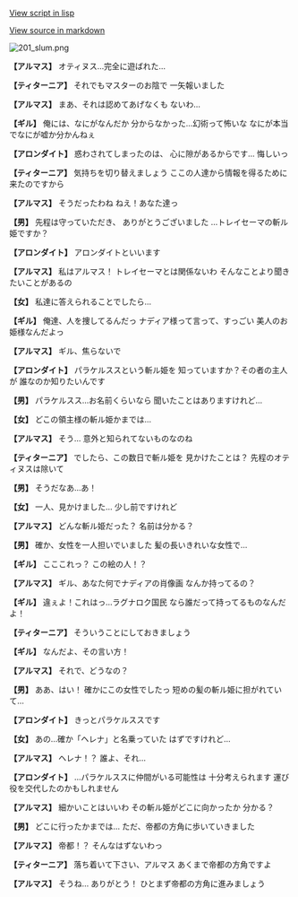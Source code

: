[View script in lisp](../scripts/100303031.txt)

[View source in markdown](100303031.md)

![201_slum.png](../images/backgrounds/201_slum.png)

**【アルマス】**
オティヌス…完全に遊ばれた…

**【ティターニア】**
それでもマスターのお陰で
一矢報いました

**【アルマス】**
まあ、それは認めてあげなくも
ないわ…

**【ギル】**
俺には、なにがなんだか
分からなかった…幻術って怖いな
なにが本当でなにが嘘か分かんねぇ

**【アロンダイト】**
惑わされてしまったのは、
心に隙があるからです…
悔しいっ

**【ティターニア】**
気持ちを切り替えましょう
ここの人達から情報を得るために
来たのですから

**【アルマス】**
そうだったわね
ねえ！あなた達っ

**【男】**
先程は守っていただき、
ありがとうございました
…トレイセーマの斬ル姫ですか？

**【アロンダイト】**
アロンダイトといいます

**【アルマス】**
私はアルマス！
トレイセーマとは関係ないわ
そんなことより聞きたいことがあるの

**【女】**
私達に答えられることでしたら…

**【ギル】**
俺達、人を捜してるんだっ
ナディア様って言って、すっごい
美人のお姫様なんだよっ

**【アルマス】**
ギル、焦らないで

**【アロンダイト】**
パラケルススという斬ル姫を
知っていますか？その者の主人が
誰なのか知りたいんです

**【男】**
パラケルスス…お名前くらいなら
聞いたことはありますけれど…

**【女】**
どこの領主様の斬ル姫かまでは…

**【アルマス】**
そう…
意外と知られてないものなのね

**【ティターニア】**
でしたら、この数日で斬ル姫を
見かけたことは？
先程のオティヌスは除いて

**【男】**
そうだなあ…あ！

**【女】**
一人、見かけました…
少し前ですけれど

**【アルマス】**
どんな斬ル姫だった？
名前は分かる？

**【男】**
確か、女性を一人担いでいました
髪の長いきれいな女性で…

**【ギル】**
こここれっ？
この絵の人！？

**【アルマス】**
ギル、あなた何でナディアの肖像画
なんか持ってるの？

**【ギル】**
違ぇよ！これはっ…ラグナロク国民
なら誰だって持ってるものなんだよ！

**【ティターニア】**
そういうことにしておきましょう

**【ギル】**
なんだよ、その言い方！

**【アルマス】**
それで、どうなの？

**【男】**
ああ、はい！
確かにこの女性でしたっ
短めの髪の斬ル姫に担がれていて…

**【アロンダイト】**
きっとパラケルススです

**【女】**
あの…確か「ヘレナ」と名乗っていた
はずですけれど…

**【アルマス】**
ヘレナ！？
誰よ、それ…

**【アロンダイト】**
…パラケルススに仲間がいる可能性は
十分考えられます
運び役を交代したのかもしれません

**【アルマス】**
細かいことはいいわ
その斬ル姫がどこに向かったか
分かる？

**【男】**
どこに行ったかまでは…
ただ、帝都の方角に歩いていきました

**【アルマス】**
帝都！？
そんなはずないわっ

**【ティターニア】**
落ち着いて下さい、アルマス
あくまで帝都の方角ですよ

**【アルマス】**
そうね…
ありがとう！
ひとまず帝都の方角に進みましょう